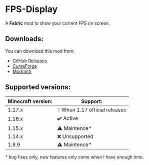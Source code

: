 # FPS-Display
A **Fabric** mod to show your current FPS on screen.

## Downloads:
You can download this mod from:
* [GitHub Releases](https://github.com/Grayray75/FPS-Display/releases)
* [CurseForge](https://www.curseforge.com/minecraft/mc-mods/fpsdisplay)
* [Modrinth](https://modrinth.com/mod/fpsdisplay)

## Supported versions:

Minecraft version: | Support:
------------------ | --------
1.17.x | ❔ When 1.17 official releases
1.16.x | ✔️ Active
1.15.x | ⚠️ Maintence*
1.14.x | ❌ Unsupported
1.8.9 | ⚠️ Maintence*

_*_ bug fixes only, new features only come when I have enough time.